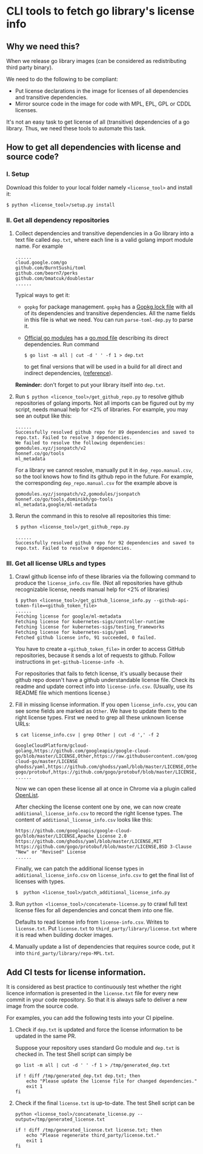 # CLI tools to fetch go library's license info

## Why we need this?

When we release go library images (can be considered as redistributing third
party binary).

We need to do the following to be compliant:
* Put license declarations in the image for licenses of all dependencies and transitive dependencies.
* Mirror source code in the image for code with MPL, EPL, GPL or CDDL licenses.

It's not an easy task to get license of all (transitive) dependencies of a go
library. Thus, we need these tools to automate this task.

## How to get all dependencies with license and source code?

### I. Setup
Download this folder to your local folder namely `<license_tool>` and install it:
```
$ python <license_tool>/setup.py install
```

### II. Get all dependency repositories
1. Collect dependencies and transitive dependencies in a Go library into a text file called `dep.txt`, where each line is a valid golang import module name. For example
    ```
    ......
    cloud.google.com/go
    github.com/BurntSushi/toml
    github.com/beorn7/perks
    github.com/bmatcuk/doublestar
    ......
    ```

    Typical ways to get it:
    * `gopkg` for package management. `gopkg` has a [Gopkg.lock file](https://github.com/argoproj/argo/blob/master/Gopkg.lock)
    with all of its dependencies and transitive dependencies. All the name fields in this file is what we need. You can run `parse-toml-dep.py` to parse it.
    * [Official go modules](https://blog.golang.org/using-go-modules) has a [go.mod file](https://github.com/minio/minio/blob/master/go.mod) describing its direct dependencies. Run command

        ```$ go list -m all | cut -d ' ' -f 1 > dep.txt```

        to get final versions that will be used in a build for all direct and indirect dependencies, ([reference](https://github.com/golang/go/wiki/Modules#daily-workflow)).

    **Reminder:** don't forget to put your library itself into `dep.txt`.
2. Run `$ python <licence_tool>/get_github_repo.py` to resolve github repositories of golang imports. Not all imports can be figured out by my script, needs manual help for <2% of libraries. For example, you may see an output like this:
    ```
    ......
    Successfully resolved github repo for 89 dependencies and saved to repo.txt. Failed to resolve 3 dependencies.
    We failed to resolve the following dependencies:
    gomodules.xyz/jsonpatch/v2
    honnef.co/go/tools
    ml_metadata
    ```

    For a library we cannot resolve, manually put it in `dep_repo.manual.csv`, so the tool knows how to find its github repo in the future. For example, the corresponding `dep_repo.manual.csv` for the example above is
    ```
    gomodules.xyz/jsonpatch/v2,gomodules/jsonpatch
    honnef.co/go/tools,dominikh/go-tools
    ml_metadata,google/ml-metadata
    ```
 3. Rerun the command in this to resolve all repositories this time:
    ```
    $ python <license_tool>/get_github_repo.py

    ......
    Successfully resolved github repo for 92 dependencies and saved to repo.txt. Failed to resolve 0 dependencies.
    ```

### III. Get all license URLs and types

1.  Crawl github license info of these libraries via the following command to produce the `license_info.csv` file. (Not all repositories have github recognizable license, needs manual help for <2% of libraries)
    ```
    $ python <license_tool>/get_github_license_info.py --github-api-token-file=<github_token_file>
    ......
    Fetching license for google/ml-metadata
    Fetching license for kubernetes-sigs/controller-runtime
    Fetching license for kubernetes-sigs/testing_frameworks
    Fetching license for kubernetes-sigs/yaml
    Fetched github license info, 91 succeeded, 0 failed.
    ```
    You have to create a `<github_token_file>` in order to access GitHub repositories, because it sends a lot of requests to github. Follow instructions in `get-github-license-info -h`.

    For repositories that fails to fetch license, it's usually because their github repo
    doesn't have a github understandable license file. Check its readme and
    update correct info into `license-info.csv`. (Usually, use its README file which mentions license.)

2. Fill in missing license information. If you open `license_info.csv`, you can see some fields are marked as `Other`. We have to update them to the right license types. First we need to grep all these unknown license URLs:
    ```
    $ cat license_info.csv | grep Other | cut -d ',' -f 2

    GoogleCloudPlatform/gcloud-golang,https://github.com/googleapis/google-cloud-go/blob/master/LICENSE,Other,https://raw.githubusercontent.com/googleapis/google-cloud-go/master/LICENSE
    ghodss/yaml,https://github.com/ghodss/yaml/blob/master/LICENSE,Other,https://raw.githubusercontent.com/ghodss/yaml/master/LICENSE
    gogo/protobuf,https://github.com/gogo/protobuf/blob/master/LICENSE,Other,https://raw.githubusercontent.com/gogo/protobuf/master/LICENSE
    ......
    ```

    Now we can open these license all at once in Chrome via a plugin called [OpenList](https://chrome.google.com/webstore/detail/openlist/nkpjembldfckmdchbdiclhfedcngbgnl?hl=en).

    After checking the license content one by one, we can now create `additional_license_info.csv` to record the right license types. The content  of `additional_license_info.csv` looks like this:
    ```
    https://github.com/googleapis/google-cloud-go/blob/master/LICENSE,Apache License 2.0
    https://github.com/ghodss/yaml/blob/master/LICENSE,MIT
    https://github.com/gogo/protobuf/blob/master/LICENSE,BSD 3-Clause "New" or "Revised" License
    ......
    ```

    Finally, we can patch the additional license types in `additional_license_info.csv` on `license_info.csv` to get the final list of licenses with types.

    ```
    $  python <license_tool>/patch_additional_license_info.py
    ```


3. Run `python <license_tool>/concatenate-license.py` to crawl full text license files for all dependencies and concat them into one file.

    Defaults to read license info from `license-info.csv`. Writes to `license.txt`.
    Put `license.txt` to `third_party/library/license.txt` where it is read when building docker images.
4. Manually update a list of dependencies that requires source code, put it into `third_party/library/repo-MPL.txt`.

## Add CI tests for license information.
It is considered as best practice to continuously test whether the right licence information is presented in the `license.txt` file for every new commit in your code repository. So that it is always safe to deliver a new image from the source code.

For examples, you can add the following tests into your CI pipeline.

1. Check if `dep.txt` is updated and force the license information to be updated in the same PR.

    Suppose your repository uses standard Go module and `dep.txt` is checked in. The test Shell script can simply be
    ```
    go list -m all | cut -d ' ' -f 1 > /tmp/generated_dep.txt

    if ! diff /tmp/generated_dep.txt dep.txt; then
        echo "Please update the license file for changed dependencies."
        exit 1
    fi
    ```

2. Check if the final `license.txt` is up-to-date. The test Shell script can be
    ```
    python <license_tool>/concatenate_license.py --output=/tmp/generated_license.txt

    if ! diff /tmp/generated_license.txt license.txt; then
        echo "Please regenerate third_party/license.txt."
        exit 1
    fi
    ```
